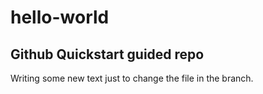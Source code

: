 # hello-world
## Github Quickstart guided repo
Writing some new text just to change the file in the branch.
